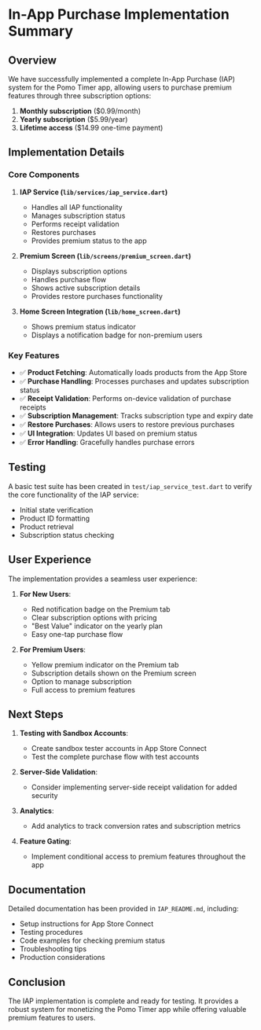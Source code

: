 # In-App Purchase Implementation Summary

## Overview

We have successfully implemented a complete In-App Purchase (IAP) system for the Pomo Timer app, allowing users to purchase premium features through three subscription options:

1. **Monthly subscription** ($0.99/month)
2. **Yearly subscription** ($5.99/year)
3. **Lifetime access** ($14.99 one-time payment)

## Implementation Details

### Core Components

1. **IAP Service (`lib/services/iap_service.dart`)**
   - Handles all IAP functionality
   - Manages subscription status
   - Performs receipt validation
   - Restores purchases
   - Provides premium status to the app

2. **Premium Screen (`lib/screens/premium_screen.dart`)**
   - Displays subscription options
   - Handles purchase flow
   - Shows active subscription details
   - Provides restore purchases functionality

3. **Home Screen Integration (`lib/home_screen.dart`)**
   - Shows premium status indicator
   - Displays a notification badge for non-premium users

### Key Features

- ✅ **Product Fetching**: Automatically loads products from the App Store
- ✅ **Purchase Handling**: Processes purchases and updates subscription status
- ✅ **Receipt Validation**: Performs on-device validation of purchase receipts
- ✅ **Subscription Management**: Tracks subscription type and expiry date
- ✅ **Restore Purchases**: Allows users to restore previous purchases
- ✅ **UI Integration**: Updates UI based on premium status
- ✅ **Error Handling**: Gracefully handles purchase errors

## Testing

A basic test suite has been created in `test/iap_service_test.dart` to verify the core functionality of the IAP service:

- Initial state verification
- Product ID formatting
- Product retrieval
- Subscription status checking

## User Experience

The implementation provides a seamless user experience:

1. **For New Users**:
   - Red notification badge on the Premium tab
   - Clear subscription options with pricing
   - "Best Value" indicator on the yearly plan
   - Easy one-tap purchase flow

2. **For Premium Users**:
   - Yellow premium indicator on the Premium tab
   - Subscription details shown on the Premium screen
   - Option to manage subscription
   - Full access to premium features

## Next Steps

1. **Testing with Sandbox Accounts**:
   - Create sandbox tester accounts in App Store Connect
   - Test the complete purchase flow with test accounts

2. **Server-Side Validation**:
   - Consider implementing server-side receipt validation for added security

3. **Analytics**:
   - Add analytics to track conversion rates and subscription metrics

4. **Feature Gating**:
   - Implement conditional access to premium features throughout the app

## Documentation

Detailed documentation has been provided in `IAP_README.md`, including:

- Setup instructions for App Store Connect
- Testing procedures
- Code examples for checking premium status
- Troubleshooting tips
- Production considerations

## Conclusion

The IAP implementation is complete and ready for testing. It provides a robust system for monetizing the Pomo Timer app while offering valuable premium features to users. 